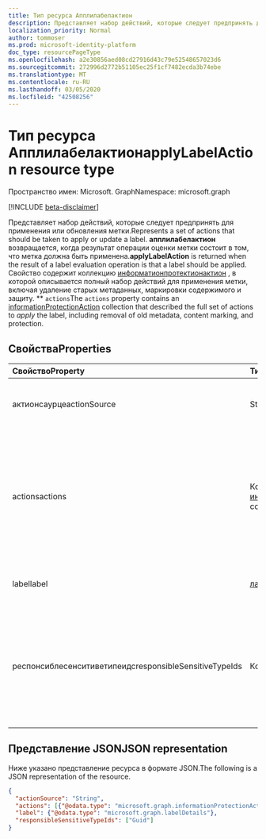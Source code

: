 ```yaml
---
title: Тип ресурса Апплилабелактион
description: Представляет набор действий, которые следует предпринять для применения или обновления метки.
localization_priority: Normal
author: tommoser
ms.prod: microsoft-identity-platform
doc_type: resourcePageType
ms.openlocfilehash: a2e30856aed08cd27916d43c79e52548657023d6
ms.sourcegitcommit: 272996d2772b51105ec25f1cf7482ecda3b74ebe
ms.translationtype: MT
ms.contentlocale: ru-RU
ms.lasthandoff: 03/05/2020
ms.locfileid: "42508256"
---
```

# <a name="applylabelaction-resource-type"></a><span data-ttu-id="26604-103">Тип ресурса Апплилабелактион</span><span class="sxs-lookup"><span data-stu-id="26604-103">applyLabelAction resource type</span></span>

<span data-ttu-id="26604-104">Пространство имен: Microsoft. Graph</span><span class="sxs-lookup"><span data-stu-id="26604-104">Namespace: microsoft.graph</span></span>

[!INCLUDE [beta-disclaimer](../../includes/beta-disclaimer.md)]

<span data-ttu-id="26604-105">Представляет набор действий, которые следует предпринять для применения или обновления метки.</span><span class="sxs-lookup"><span data-stu-id="26604-105">Represents a set of actions that should be taken to apply or update a label.</span></span> <span data-ttu-id="26604-106">**апплилабелактион** возвращается, когда результат операции оценки метки состоит в том, что метка должна быть применена.</span><span class="sxs-lookup"><span data-stu-id="26604-106">**applyLabelAction** is returned when the result of a label evaluation operation is that a label should be applied.</span></span> <span data-ttu-id="26604-107">Свойство содержит коллекцию [информатионпротектионактион](informationProtectionaction.md) , в которой описывается полный набор действий для применения метки, включая удаление старых метаданных, маркировки содержимого и защиту. \*\* `actions`</span><span class="sxs-lookup"><span data-stu-id="26604-107">The `actions` property contains an [informationProtectionAction](informationProtectionaction.md) collection that described the full set of actions to *apply* the label, including removal of old metadata, content marking, and protection.</span></span>

## <a name="properties"></a><span data-ttu-id="26604-108">Свойства</span><span class="sxs-lookup"><span data-stu-id="26604-108">Properties</span></span>

| <span data-ttu-id="26604-109">Свойство</span><span class="sxs-lookup"><span data-stu-id="26604-109">Property</span></span>                    | <span data-ttu-id="26604-110">Тип</span><span class="sxs-lookup"><span data-stu-id="26604-110">Type</span></span>                                                                     | <span data-ttu-id="26604-111">Описание</span><span class="sxs-lookup"><span data-stu-id="26604-111">Description</span></span>                                                                                                                                                                                       |
| :-------------------------- | :----------------------------------------------------------------------- | :------------------------------------------------------------------------------------------------------------------------------------------------------------------------------------------------ |
| <span data-ttu-id="26604-112">актионсаурце</span><span class="sxs-lookup"><span data-stu-id="26604-112">actionSource</span></span>                | <span data-ttu-id="26604-113">String</span><span class="sxs-lookup"><span data-stu-id="26604-113">String</span></span>                                                                   | <span data-ttu-id="26604-114">Возможные значения: `manual`, `automatic`, `recommended`, `default`.</span><span class="sxs-lookup"><span data-stu-id="26604-114">Possible values are: `manual`, `automatic`, `recommended`, `default`.</span></span>                                                                                                                             |
| <span data-ttu-id="26604-115">actions</span><span class="sxs-lookup"><span data-stu-id="26604-115">actions</span></span>                     | <span data-ttu-id="26604-116">Коллекция [информатионпротектионактион](informationprotectionaction.md)</span><span class="sxs-lookup"><span data-stu-id="26604-116">[informationProtectionAction](informationprotectionaction.md) collection</span></span> | <span data-ttu-id="26604-117">Коллекция определенных действий, которые будут выполняться приложением использования для добавления метки в документ.</span><span class="sxs-lookup"><span data-stu-id="26604-117">The collection of specific actions that should be taken by the consuming application to label the document.</span></span> <span data-ttu-id="26604-118">Полный список представлен в [информатионпротектионактион](informationprotectionaction.md) .</span><span class="sxs-lookup"><span data-stu-id="26604-118">See  [informationProtectionAction](informationprotectionaction.md) for the full list.</span></span> |
| <span data-ttu-id="26604-119">label</span><span class="sxs-lookup"><span data-stu-id="26604-119">label</span></span>                       | [<span data-ttu-id="26604-120">лабелдетаилс</span><span class="sxs-lookup"><span data-stu-id="26604-120">labelDetails</span></span>](labeldetails.md)                                          | <span data-ttu-id="26604-121">Объект, описывающий сведения о применяемой метке.</span><span class="sxs-lookup"><span data-stu-id="26604-121">Object that describes the details of the label to apply.</span></span>                                                                                                                                          |
| <span data-ttu-id="26604-122">респонсиблесенситиветипеидс</span><span class="sxs-lookup"><span data-stu-id="26604-122">responsibleSensitiveTypeIds</span></span> | <span data-ttu-id="26604-123">Коллекция объектов Guid</span><span class="sxs-lookup"><span data-stu-id="26604-123">Guid collection</span></span>                                                          | <span data-ttu-id="26604-124">Если метка была результатом автоматической классификации, предоставьте список идентификаторов GUID типа конфиденциальной информации, которые привели к возвращенной метке.</span><span class="sxs-lookup"><span data-stu-id="26604-124">If the label was the result of an automatic classification, supply the list of sensitive info type GUIDs that resulted in the returned label.</span></span>                                         
## <a name="json-representation"></a><span data-ttu-id="26604-125">Представление JSON</span><span class="sxs-lookup"><span data-stu-id="26604-125">JSON representation</span></span>

<span data-ttu-id="26604-126">Ниже указано представление ресурса в формате JSON.</span><span class="sxs-lookup"><span data-stu-id="26604-126">The following is a JSON representation of the resource.</span></span>

<!-- {
  "blockType": "resource",
  "optionalProperties": [

  ],
  "@odata.type": "microsoft.graph.applyLabelAction",
  "baseType": "microsoft.graph.informationProtectionAction"
}-->

```json
{
  "actionSource": "String",
  "actions": [{"@odata.type": "microsoft.graph.informationProtectionAction"}],
  "label": {"@odata.type": "microsoft.graph.labelDetails"},
  "responsibleSensitiveTypeIds": ["Guid"]
}
```

<!-- uuid: 16cd6b66-4b1a-43a1-adaf-3a886856ed98
2019-02-04 14:57:30 UTC -->
<!-- {
  "type": "#page.annotation",
  "description": "applyLabelAction resource",
  "keywords": "",
  "section": "documentation",
  "tocPath": ""
}-->